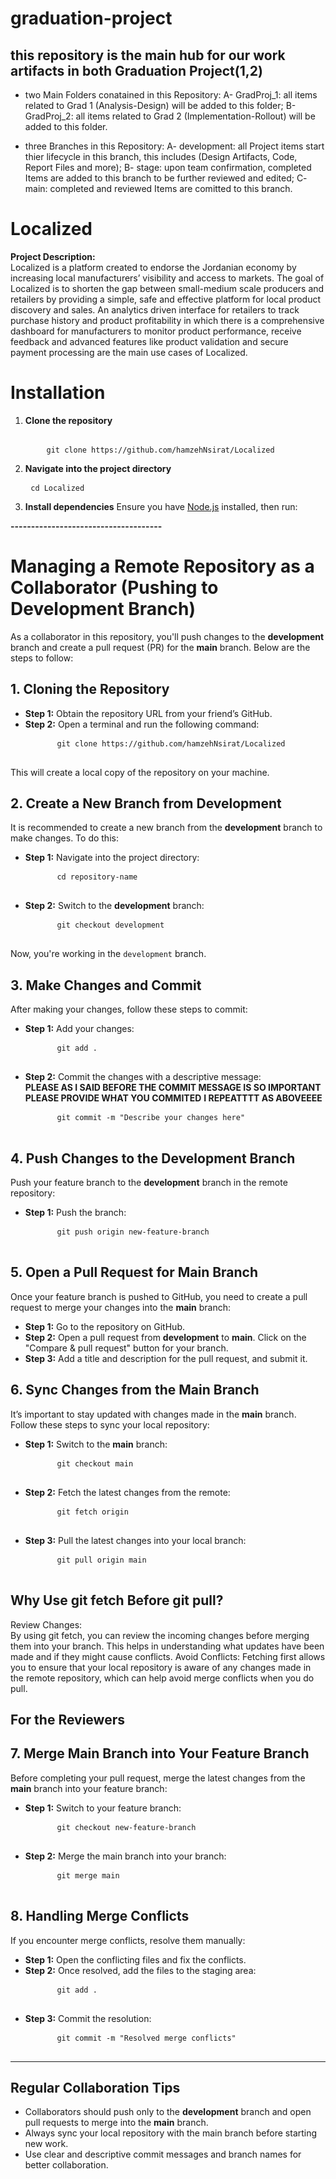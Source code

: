 # graduation-project

## this repository is the main hub for our work artifacts in both Graduation Project(1,2)

- two Main Folders conatained in this Repository:
    A- GradProj_1: all items related to Grad 1 (Analysis-Design) will be added to this folder;
    B- GradProj_2: all items related to Grad 2 (Implementation-Rollout) will be added to this folder.

- three Branches in this Repository:
    A- development:
        all Project items start thier lifecycle in this branch, this includes (Design Artifacts, Code, Report Files and more);
    B- stage:
        upon team confirmation, completed Items are added to this branch to be further reviewed and edited;
    C- main:
        completed and reviewed Items are comitted to this branch.

<h1>Localized</h1>
<strong>Project Description:</strong><br>
Localized is a platform created to endorse the Jordanian economy by increasing local manufacturers’ visibility and access to markets. The goal of Localized is to shorten the gap between small-medium scale producers and retailers by providing a simple, safe and effective platform for local product discovery and sales. An analytics driven interface for retailers to track purchase history and product profitability in which there is a comprehensive dashboard for manufacturers to monitor product performance, receive feedback and advanced features like product validation and secure payment processing are the main use cases of Localized.

<h1>Installation</h1>
<ol> 
 <li><strong>Clone the repository</strong> <pre> 
    <code>git clone https://github.com/hamzehNsirat/Localized</code> </pre></li>
 <li><strong>Navigate into the project directory</strong> <pre> <code>cd Localized</code> </pre></li>  
 <li><strong>Install dependencies</strong> Ensure you have <a href="https://nodejs.org/">Node.js</a> installed, then run: 
</ol>

<strong>-------------------------------------</strong>

# Managing a Remote Repository as a Collaborator (Pushing to Development Branch)

<div>
  As a collaborator in this repository, you'll push changes to the <strong>development</strong> branch and create a pull request (PR) for the <strong>main</strong> branch. Below are the steps to follow:
</div>

<h2>1. Cloning the Repository</h2>

<div>
  <ul>
    <li><strong>Step 1:</strong> Obtain the repository URL from your friend’s GitHub.</li>
    <li><strong>Step 2:</strong> Open a terminal and run the following command:</li>
    <pre>
      <code>git clone https://github.com/hamzehNsirat/Localized</code>
    </pre>
  </ul>
  This will create a local copy of the repository on your machine.
</div>

<h2>2. Create a New Branch from Development</h2>

<div>
  It is recommended to create a new branch from the <strong>development</strong> branch to make changes. To do this:
  <ul>
    <li><strong>Step 1:</strong> Navigate into the project directory:</li>
    <pre>
      <code>cd repository-name</code>
    </pre>
    <li><strong>Step 2:</strong> Switch to the <strong>development</strong> branch:</li>
    <pre>
      <code>git checkout development</code>
    </pre>
  </ul>
  Now, you're working in the <code>development</code> branch.
</div>

<h2>3. Make Changes and Commit</h2>

<div>
  After making your changes, follow these steps to commit:
  <ul>
    <li><strong>Step 1:</strong> Add your changes:</li>
    <pre>
      <code>git add .</code>
    </pre>
    <li><strong>Step 2:</strong> Commit the changes with a descriptive message:</li>
    <strong>PLEASE AS I SAID BEFORE THE COMMIT MESSAGE IS SO IMPORTANT PLEASE PROVIDE WHAT YOU COMMITED</strong>
    <strong>I REPEATTTT AS ABOVEEEE</strong>
    <pre>
      <code>git commit -m "Describe your changes here"</code>
    </pre>
  </ul>
</div>

<h2>4. Push Changes to the Development Branch</h2>

<div>
  Push your feature branch to the <strong>development</strong> branch in the remote repository:
  <ul>
    <li><strong>Step 1:</strong> Push the branch:</li>
    <pre>
      <code>git push origin new-feature-branch</code>
    </pre>
  </ul>
</div>

<h2>5. Open a Pull Request for Main Branch</h2>

<div>
  Once your feature branch is pushed to GitHub, you need to create a pull request to merge your changes into the <strong>main</strong> branch:
  <ul>
    <li><strong>Step 1:</strong> Go to the repository on GitHub.</li>
    <li><strong>Step 2:</strong> Open a pull request from <strong>development</strong> to <strong>main</strong>. Click on the "Compare & pull request" button for your branch.</li>
    <li><strong>Step 3:</strong> Add a title and description for the pull request, and submit it.</li>
  </ul>
</div>

<h2>6. Sync Changes from the Main Branch</h2>

<div>
  It’s important to stay updated with changes made in the <strong>main</strong> branch. Follow these steps to sync your local repository:
  <ul>
    <li><strong>Step 1:</strong> Switch to the <strong>main</strong> branch:</li>
    <pre>
      <code>git checkout main</code>
    </pre>
    <li><strong>Step 2:</strong> Fetch the latest changes from the remote:</li>
    <pre>
      <code>git fetch origin</code>
    </pre>
    <li><strong>Step 3:</strong> Pull the latest changes into your local branch:</li>
    <pre>
      <code>git pull origin main</code>
    </pre>
  </ul>
</div>

<h2>Why Use git fetch Before git pull?</h2>
Review Changes:<br>By using git fetch, you can review the incoming changes before merging them into your branch. This helps in understanding what updates have been made and if they might cause conflicts.
Avoid Conflicts: Fetching first allows you to ensure that your local repository is aware of any changes made in the remote repository, which can help avoid merge conflicts when you do pull.

<h2>For the Reviewers</h2>
<h2>7. Merge Main Branch into Your Feature Branch</h2>

<div>
  Before completing your pull request, merge the latest changes from the <strong>main</strong> branch into your feature branch:
  <ul>
    <li><strong>Step 1:</strong> Switch to your feature branch:</li>
    <pre>
      <code>git checkout new-feature-branch</code>
    </pre>
    <li><strong>Step 2:</strong> Merge the main branch into your branch:</li>
    <pre>
      <code>git merge main</code>
    </pre>
  </ul>
</div>

<h2>8. Handling Merge Conflicts</h2>

<div>
  If you encounter merge conflicts, resolve them manually:
  <ul>
    <li><strong>Step 1:</strong> Open the conflicting files and fix the conflicts.</li>
    <li><strong>Step 2:</strong> Once resolved, add the files to the staging area:</li>
    <pre>
      <code>git add .</code>
    </pre>
    <li><strong>Step 3:</strong> Commit the resolution:</li>
    <pre>
      <code>git commit -m "Resolved merge conflicts"</code>
    </pre>
  </ul>
</div>

---

<h2>Regular Collaboration Tips</h2>

<div>
  <ul>
    <li>Collaborators should push only to the <strong>development</strong> branch and open pull requests to merge into the <strong>main</strong> branch.</li>
    <li>Always sync your local repository with the main branch before starting new work.</li>
    <li>Use clear and descriptive commit messages and branch names for better collaboration.</li>
  </ul>
</div>
